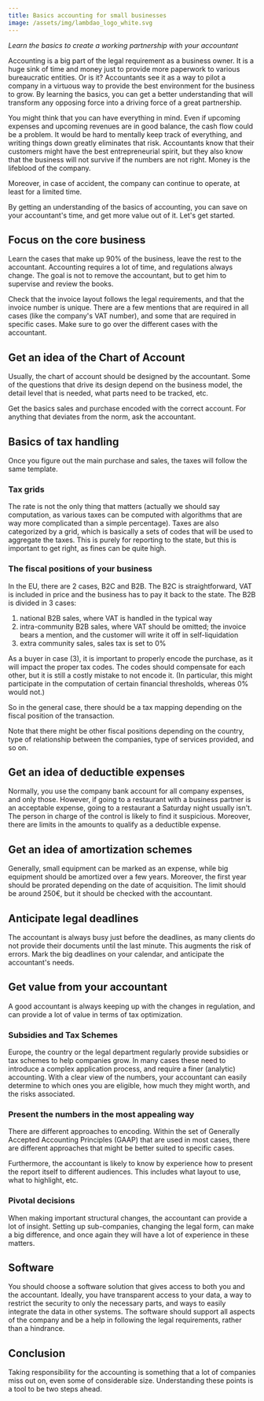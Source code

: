```yaml
---
title: Basics accounting for small businesses 
image: /assets/img/lambdao_logo_white.svg
---
```


_Learn the basics to create a working partnership with your accountant_

Accounting is a big part of the legal requirement as a business owner.
It is a huge sink of time and money just to provide more paperwork to various bureaucratic entities.
Or is it? 
Accountants see it as a way to pilot a company in a virtuous way to provide the best environment for the business to grow.
By learning the basics, you can get a better understanding that will transform any opposing force into a driving force of a great partnership.

You might think that you can have everything in mind.
Even if upcoming expenses and upcoming revenues are in good balance, the cash flow could be a problem.
It would be hard to mentally keep track of everything, and writing things down greatly eliminates that risk.
Accountants know that their customers might have the best entrepreneurial spirit, but they also know that the business will not survive if the numbers are not right. 
Money is the lifeblood of the company.

Moreover, in case of accident, the company can continue to operate, at least for a limited time.

By getting an understanding of the basics of accounting, you can save on your accountant's time, and get more value out of it. Let's get started.

## Focus on the core business

Learn the cases that make up 90% of the business, leave the rest to the accountant.
Accounting requires a lot of time, and regulations always change.
The goal is not to remove the accountant, but to get him to supervise and review the books.

Check that the invoice layout follows the legal requirements, and that the invoice number is unique.
There are a few mentions that are required in all cases (like the company's VAT number), and some that are required in specific cases.
Make sure to go over the different cases with the accountant.

## Get an idea of the Chart of Account

Usually, the chart of account should be designed by the accountant. 
Some of the questions that drive its design depend on the business model, the detail level that is needed, what parts need to be tracked, etc.

Get the basics sales and purchase encoded with the correct account.
For anything that deviates from the norm, ask the accountant. 

## Basics of tax handling

Once you figure out the main purchase and sales, the taxes will follow the same template.

### Tax grids

The rate is not the only thing that matters (actually we should say computation, as various taxes can be computed with algorithms that are way more complicated than a simple percentage).
Taxes are also categorized by a grid, which is basically a sets of codes that will be used to aggregate the taxes.
This is purely for reporting to the state, but this is important to get right, as fines can be quite high.

### The fiscal positions of your business 

In the EU, there are 2 cases, B2C and B2B.
The B2C is straightforward, VAT is included in price and the business has to pay it back to the state.
The B2B is divided in 3 cases: 
1) national B2B sales, where VAT is handled in the typical way
2) intra-community B2B sales, where VAT should be omitted; the invoice bears a mention, and the customer will write it off in self-liquidation
3) extra community sales, sales tax is set to 0%

As a buyer in case (3), it is important to properly encode the purchase, as it will impact the proper tax codes.
The codes should compensate for each other, but it is still a costly mistake to not encode it.
(In particular, this might participate in the computation of certain financial thresholds, whereas 0% would not.)

So in the general case, there should be a tax mapping depending on the fiscal position of the transaction.

Note that there might be other fiscal positions depending on the country, type of relationship between the companies, type of services provided, and so on.

## Get an idea of deductible expenses

Normally, you use the company bank account for all company expenses, and only those.
However, if going to a restaurant with a business partner is an acceptable expense, going to a restaurant a Saturday night usually isn't. 
The person in charge of the control is likely to find it suspicious.
Moreover, there are limits in the amounts to qualify as a deductible expense.

## Get an idea of amortization schemes

Generally, small equipment can be marked as an expense, while big equipment should be amortized over a few years.
Moreover, the first year should be prorated depending on the date of acquisition.
The limit should be around 250€, but it should be checked with the accountant.

## Anticipate legal deadlines

The accountant is always busy just before the deadlines, as many clients do not provide their documents until the last minute. 
This augments the risk of errors.
Mark the big deadlines on your calendar, and anticipate the accountant's needs.

## Get value from your accountant

A good accountant is always keeping up with the changes in regulation, and can provide a lot of value in terms of tax optimization.

### Subsidies and Tax Schemes

Europe, the country or the legal department regularly provide subsidies or tax schemes to help companies grow.
In many cases these need to introduce a complex application process, and require a finer (analytic) accounting.
With a clear view of the numbers, your accountant can easily determine to which ones you are eligible, how much they might worth, and the risks associated.

### Present the numbers in the most appealing way

There are different approaches to encoding.
Within the set of Generally Accepted Accounting Principles (GAAP) that are used in most cases, there are different approaches that might be better suited to specific cases.

Furthermore, the accountant is likely to know by experience how to present the report itself to different audiences.
This includes what layout to use, what to highlight, etc.

### Pivotal decisions

When making important structural changes, the accountant can provide a lot of insight.
Setting up sub-companies, changing the legal form, can make a big difference, and once again they will have a lot of experience in these matters.

## Software

You should choose a software solution that gives access to both you and the accountant.
Ideally, you have transparent access to your data, a way to restrict the security to only the necessary parts, and ways to easily integrate the data in other systems.
The software should support all aspects of the company and be a help in following the legal requirements, rather than a hindrance.

## Conclusion

Taking responsibility for the accounting is something that a lot of companies miss out on, even some of considerable size.
Understanding these points is a tool to be two steps ahead.